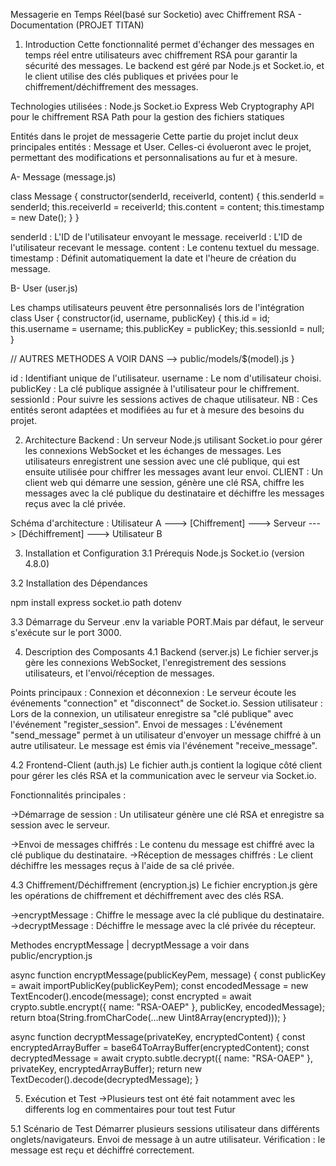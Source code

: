 Messagerie en Temps Réel(basé sur Socketio) avec Chiffrement RSA - Documentation (PROJET TITAN)

1. Introduction
Cette fonctionnalité permet d'échanger des messages en temps réel entre utilisateurs avec chiffrement RSA pour garantir la sécurité des messages. Le backend est géré par Node.js et Socket.io, et le client utilise des clés publiques et privées pour le chiffrement/déchiffrement des messages.

Technologies utilisées :
Node.js
Socket.io
Express
Web Cryptography API pour le chiffrement RSA
Path pour la gestion des fichiers statiques

Entités dans le projet de messagerie
Cette partie du projet inclut deux principales entités : Message et User. Celles-ci évolueront avec le projet, permettant des modifications et personnalisations au fur et à mesure.

A- Message (message.js)

class Message {
    constructor(senderId, receiverId, content) {
        this.senderId = senderId;
        this.receiverId = receiverId;
        this.content = content;
        this.timestamp = new Date(); 
    }
}

senderId : L'ID de l'utilisateur envoyant le message.
receiverId : L'ID de l'utilisateur recevant le message.
content : Le contenu textuel du message.
timestamp : Définit automatiquement la date et l'heure de création du message.

B- User (user.js)

Les champs utilisateurs peuvent être personnalisés lors de l'intégration
class User {
    constructor(id, username, publicKey) {
        this.id = id;
        this.username = username;
        this.publicKey = publicKey;
        this.sessionId = null; 
    }

// AUTRES METHODES A VOIR DANS --> public/models/$(model).js
}

id : Identifiant unique de l'utilisateur.
username : Le nom d'utilisateur choisi.
publicKey : La clé publique assignée à l'utilisateur pour le chiffrement.
sessionId : Pour suivre les sessions actives de chaque utilisateur.
NB : Ces entités seront adaptées et modifiées au fur et à mesure des besoins du projet.

2. Architecture
Backend : Un serveur Node.js utilisant Socket.io pour gérer les connexions WebSocket et les échanges de messages. Les utilisateurs enregistrent une session avec une clé publique, qui est ensuite utilisée pour chiffrer les messages avant leur envoi.
CLIENT : Un client web qui démarre une session, génère une clé RSA, chiffre les messages avec la clé publique du destinataire et déchiffre les messages reçus avec la clé privée.

Schéma d'architecture :
Utilisateur A ---> [Chiffrement] ---> Serveur ---> [Déchiffrement] ---> Utilisateur B

3. Installation et Configuration
3.1 Prérequis
Node.js 
Socket.io (version 4.8.0)

3.2 Installation des Dépendances

npm install express socket.io path dotenv

3.3 Démarrage du Serveur
.env la variable PORT.Mais par défaut, le serveur s'exécute sur le port 3000.

4. Description des Composants
4.1 Backend (server.js)
Le fichier server.js gère les connexions WebSocket, l'enregistrement des sessions utilisateurs, et l'envoi/réception de messages.

Points principaux :
Connexion et déconnexion : Le serveur écoute les événements "connection" et "disconnect" de Socket.io.
Session utilisateur : Lors de la connexion, un utilisateur enregistre sa "clé publique" avec l'événement "register_session".
Envoi de messages : L'événement "send_message" permet à un utilisateur d'envoyer un message chiffré à un autre utilisateur. Le message est émis via l'événement "receive_message".

4.2 Frontend-Client (auth.js)
Le fichier auth.js contient la logique côté client pour gérer les clés RSA et la communication avec le serveur via Socket.io.

Fonctionnalités principales :

->Démarrage de session : Un utilisateur génère une clé RSA et enregistre sa session avec le serveur.

->Envoi de messages chiffrés : Le contenu du message est chiffré avec la clé publique du destinataire.
->Réception de messages chiffrés : Le client déchiffre les messages reçus à l'aide de sa clé privée.

4.3 Chiffrement/Déchiffrement (encryption.js)
Le fichier encryption.js gère les opérations de chiffrement et déchiffrement avec des clés RSA.

->encryptMessage : Chiffre le message avec la clé publique du destinataire.
->decryptMessage : Déchiffre le message avec la clé privée du récepteur.

Methodes encryptMessage | decryptMessage a voir dans public/encryption.js

async function encryptMessage(publicKeyPem, message) {
    const publicKey = await importPublicKey(publicKeyPem);
    const encodedMessage = new TextEncoder().encode(message);
    const encrypted = await crypto.subtle.encrypt({ name: "RSA-OAEP" }, publicKey, encodedMessage);
    return btoa(String.fromCharCode(...new Uint8Array(encrypted)));
}

async function decryptMessage(privateKey, encryptedContent) {
    const encryptedArrayBuffer = base64ToArrayBuffer(encryptedContent);
    const decryptedMessage = await crypto.subtle.decrypt({ name: "RSA-OAEP" }, privateKey, encryptedArrayBuffer);
    return new TextDecoder().decode(decryptedMessage);
}

5. Exécution et Test
->Plusieurs test ont été fait notamment avec les differents log en commentaires pour tout test Futur

5.1 Scénario de Test
Démarrer plusieurs sessions utilisateur dans différents onglets/navigateurs.
Envoi de message à un autre utilisateur.
Vérification : le message est reçu et déchiffré correctement.